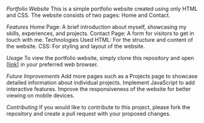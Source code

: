 *Portfolio Website*
This is a simple portfolio website created using only HTML and CSS. The website consists of two pages: Home and Contact.

*Features*
Home Page: A brief introduction about myself, showcasing my skills, experiences, and projects.
Contact Page: A form for visitors to get in touch with me.
Technologies Used
HTML: For the structure and content of the website.
CSS: For styling and layout of the website.

*Usage*
To view the portfolio website, simply clone this repository and open [[link](https://raveevarmatm.github.io/portfolio-simple-website/)] in your preferred web browser.



*Future Improvements*
Add more pages such as a Projects page to showcase detailed information about individual projects.
Implement JavaScript to add interactive features.
Improve the responsiveness of the website for better viewing on mobile devices.

*Contributing*
If you would like to contribute to this project, please fork the repository and create a pull request with your proposed changes.
